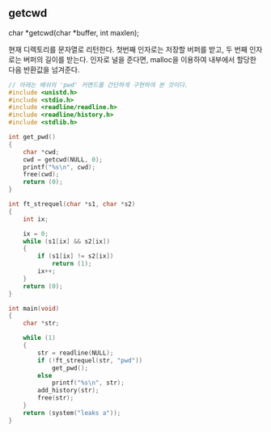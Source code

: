 
## getcwd

char *getcwd(char *buffer, int maxlen);

현재 디렉토리를 문자열로 리턴한다. 첫번째 인자로는 저장할 버퍼를 받고, 두 번째 인자로는 버퍼의 길이를 받는다.
인자로 널을 준다면, malloc을 이용하여 내부에서 할당한 다음 반환값을 넘겨준다.

```c
// 아래는 배쉬의 'pwd' 커멘드를 간단하게 구현하여 본 것이다.
#include <unistd.h>
#include <stdio.h>
#include <readline/readline.h>
#include <readline/history.h>
#include <stdlib.h>

int get_pwd()
{
	char *cwd;
	cwd = getcwd(NULL, 0);
	printf("%s\n", cwd);
	free(cwd);
	return (0);
}

int ft_strequel(char *s1, char *s2)
{
	int ix;

	ix = 0;
	while (s1[ix] && s2[ix])
	{
		if (s1[ix] != s2[ix])
			return (1);
		ix++;
	}
	return (0);
}

int main(void)
{
	char *str;

	while (1)
	{
		str = readline(NULL);
		if (!ft_strequel(str, "pwd"))
			get_pwd();
		else
			printf("%s\n", str);
        add_history(str);
		free(str);
	}
	return (system("leaks a"));
}
```
